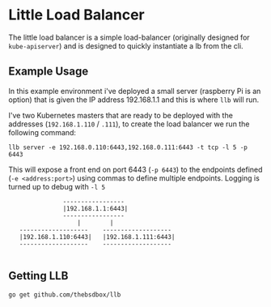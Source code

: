 # Little Load Balancer

The little load balancer is a simple load-balancer (originally designed for `kube-apiserver`) and is designed to quickly instantiate a lb from the cli.

## Example Usage

In this example environment i've deployed a small server (raspberry Pi is an option) that is given the IP address 192.168.1.1 and this is where `llb` will run. 

I've two Kubernetes masters that are ready to be deployed with the addresses (`192.168.1.110` / `.111`), to create the load balancer we run the following command:

```
llb server -e 192.168.0.110:6443,192.168.0.111:6443 -t tcp -l 5 -p 6443
```

This will expose a front end on port 6443 (`-p 6443`) to the endpoints defined (`-e <address:port>`) using commas to define multiple endpoints. Logging is turned up to debug with `-l 5`

```
               -----------------
               |192.168.1.1:6443|
               -----------------
                   |        |
   -------------------    -------------------
   |192.168.1.110:6443|   |192.168.1.111:6443|
   -------------------    -------------------
             
```

## Getting LLB

`go get github.com/thebsdbox/llb`
